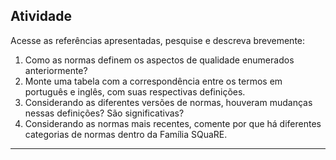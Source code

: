 ## Atividade 

Acesse as referências apresentadas, pesquise e descreva brevemente:
1. Como as normas definem os aspectos de qualidade enumerados anteriormente?
2. Monte uma tabela com a correspondência entre os termos em português e inglês, com suas respectivas definições.
3. Considerando as diferentes versões de normas, houveram mudanças nessas definições? São significativas?
4. Considerando as normas mais recentes, comente por que há diferentes categorias de normas dentro da Família SQuaRE.

---
